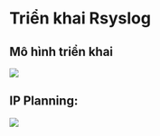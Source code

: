 # Triển khai Rsyslog
## Mô hình triển khai  
<img src="https://i.imgur.com/43ycG3g.png">

## IP Planning:  
<img src="https://i.imgur.com/dH1uJI2.png">

